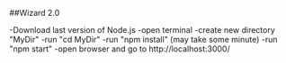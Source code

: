 ##Wizard 2.0

-Download last version of Node.js
-open terminal
-create new directory "MyDir"
-run "cd MyDir"
-run "npm install" (may take some minute)
-run "npm start"
-open browser and go to http://localhost:3000/

